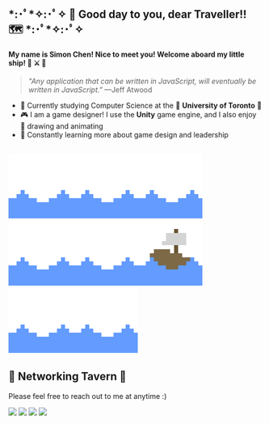 ## \*:･ﾟ\*✧:･ﾟ✧ 👋 Good day to you, dear Traveller!! 🗺️ \*:･ﾟ\*✧:･ﾟ✧
#### My name is Simon Chen! Nice to meet you! Welcome aboard my little ship! 🌊 ⚔️ 🍺
> *"Any application that can be written in JavaScript, will eventually be written in JavaScript."* —Jeff Atwood
- 🌲 Currently studying Computer Science at the 🏫 **University of Toronto** 🍄
- 🎮 I am a game designer! I use the **Unity** game engine, and I also enjoy 🎨 drawing and animating
- 🚄 Constantly learning more about game design and leadership

<img src="images/ocean_wave.gif"><img src="images/ocean_wave.gif"><img src="images/ocean_wave.gif"><img src="images/ocean_wave.gif"><img src="images/ocean_wave.gif"><img src="images/ship.gif"><img src="images/ocean_wave.gif"><img src="images/ocean_wave.gif">
---

## 💬 Networking Tavern 🍺
Please feel free to reach out to me at anytime :)

[![](https://img.shields.io/badge/Email-f66?style=flat-square&logo=maildotru&logoColor=white)](mailto:simonchen.sc.2002@gmail.com)
[![](https://img.shields.io/badge/LinkedIn-0a66c2?style=flat-square&logo=linkedin&logoColor=white)](https://www.linkedin.com/in/simon-chen-sc/) [![](https://img.shields.io/badge/Twitter-1da1f2?style=flat-square&logo=twitter&logoColor=white)](https://twitter.com/SimonChen2002/) [![](https://img.shields.io/badge/Instagram-f66?style=flat-square&logo=instagram&logoColor=white)](https://www.instagram.com/chen_simonnn/)

